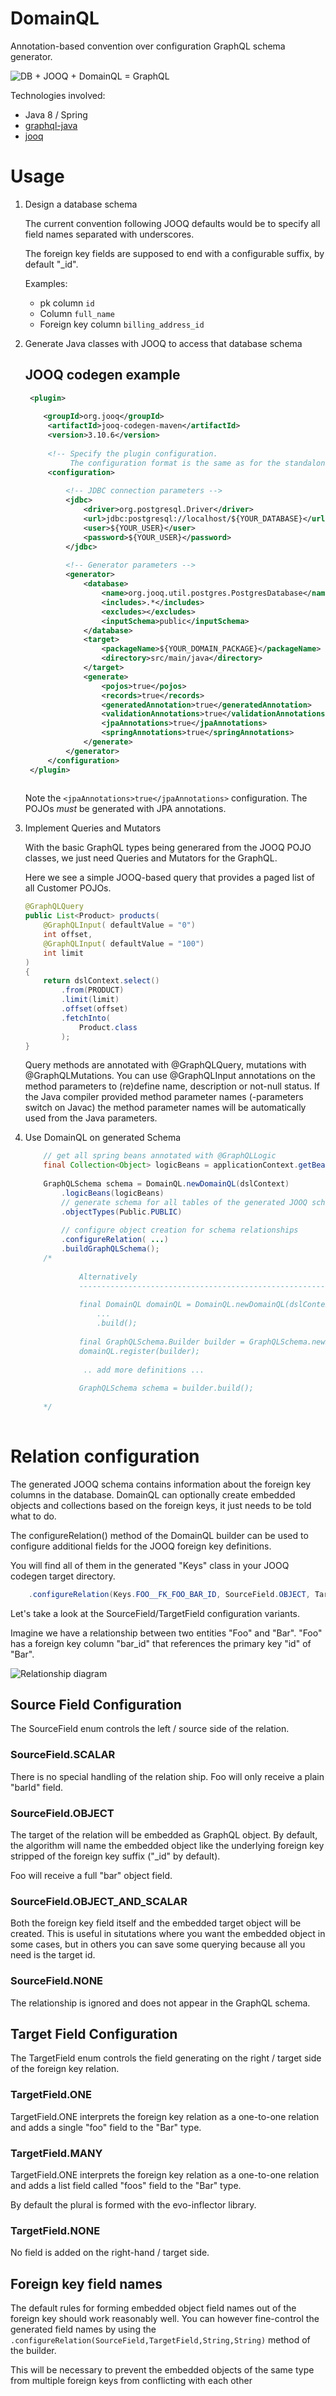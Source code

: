 DomainQL
========

Annotation-based convention over configuration GraphQL schema generator.

![DB + JOOQ + DomainQL = GraphQL](./visual.png)

Technologies involved:
 * Java 8 / Spring
 * [graphql-java](https://github.com/graphql-java/graphql-java)
 * [jooq](https://www.jooq.org/) 


# Usage

1. Design a database schema
   
   The current convention following JOOQ defaults would be to specify all field names separated with underscores.
   
   The foreign key fields are supposed to end with a configurable suffix, by default "_id".
   
   Examples:
   
    * pk column `id`
    * Column `full_name`
    * Foreign key column `billing_address_id`
  
2. Generate Java classes with JOOQ to access that database schema
   
   ## JOOQ codegen example
   
   ```xml
    <plugin>
    
       <groupId>org.jooq</groupId>
        <artifactId>jooq-codegen-maven</artifactId>
        <version>3.10.6</version>
        
        <!-- Specify the plugin configuration.
             The configuration format is the same as for the standalone code generator -->
        <configuration>
    
            <!-- JDBC connection parameters -->
            <jdbc>
                <driver>org.postgresql.Driver</driver>
                <url>jdbc:postgresql://localhost/${YOUR_DATABASE}</url>
                <user>${YOUR_USER}</user>
                <password>${YOUR_USER}</password>
            </jdbc>
    
            <!-- Generator parameters -->
            <generator>
                <database>
                    <name>org.jooq.util.postgres.PostgresDatabase</name>
                    <includes>.*</includes>
                    <excludes></excludes>
                    <inputSchema>public</inputSchema>
                </database>
                <target>
                    <packageName>${YOUR_DOMAIN_PACKAGE}</packageName>
                    <directory>src/main/java</directory>
                </target>
                <generate>
                    <pojos>true</pojos>
                    <records>true</records>
                    <generatedAnnotation>true</generatedAnnotation>
                    <validationAnnotations>true</validationAnnotations>
                    <jpaAnnotations>true</jpaAnnotations>
                    <springAnnotations>true</springAnnotations>
                </generate>
            </generator>
        </configuration>
    </plugin>
    
   ```
   
   Note the `<jpaAnnotations>true</jpaAnnotations>` configuration. The POJOs *must* be
   generated with JPA annotations.
 
 3. Implement Queries and Mutators
 
    With the basic GraphQL types being generared from the JOOQ POJO classes, we just need Queries and Mutators 
    for the GraphQL. 
    
    Here we see a simple JOOQ-based query that provides a paged list of all Customer POJOs.
    
    ```java
    @GraphQLQuery
    public List<Product> products(
        @GraphQLInput( defaultValue = "0")
        int offset,
        @GraphQLInput( defaultValue = "100")
        int limit
    )
    {
        return dslContext.select()
            .from(PRODUCT)
            .limit(limit)
            .offset(offset)
            .fetchInto(
                Product.class
            );
    }
    ```
    
    Query methods are annotated with @GraphQLQuery, mutations with @GraphQLMutations. You can use @GraphQLInput 
    annotations on the method parameters to (re)define name, description or not-null status. If the Java compiler 
    provided method parameter names (-parameters switch on Javac) the method parameter names will be automatically used 
    from the Java parameters.
  
 4. Use DomainQL on generated Schema
 
    ```java
        // get all spring beans annotated with @GraphQLLogic 
        final Collection<Object> logicBeans = applicationContext.getBeansWithAnnotation(GraphQLLogic.class).values();
        
        GraphQLSchema schema = DomainQL.newDomainQL(dslContext)
            .logicBeans(logicBeans)
            // generate schema for all tables of the generated JOOQ schema
            .objectTypes(Public.PUBLIC)
        
            // configure object creation for schema relationships
            .configureRelation( ...)
            .buildGraphQLSchema();
        /*
        
                Alternatively
                ----------------------------------------------------------------
        
                final DomainQL domainQL = DomainQL.newDomainQL(dslContext)
                    ...
                    .build();
        
                final GraphQLSchema.Builder builder = GraphQLSchema.newSchema();
                domainQL.register(builder);
        
                 .. add more definitions ...
        
                GraphQLSchema schema = builder.build();
        
        */
   
    ```
  
# Relation configuration

The generated JOOQ schema contains information about the foreign key columns in the database. DomainQL can optionally
create embedded objects and collections based on the foreign keys, it just needs to be told what to do.

The configureRelation() method of the DomainQL builder can be used to configure additional fields for the JOOQ foreign 
key definitions.

You will find all of them in the generated "Keys" class in your JOOQ codegen target directory.

```java
    .configureRelation(Keys.FOO__FK_FOO_BAR_ID, SourceField.OBJECT, TargetField.NONE)

```

Let's take a look at the SourceField/TargetField configuration variants.

Imagine we have a relationship between two entities "Foo" and "Bar". "Foo" has a foreign key column "bar_id" that 
references the primary key "id" of "Bar".

![Relationship diagram](relation.png)

## Source Field Configuration

The SourceField enum controls the left / source side of the relation.

### SourceField.SCALAR

There is no special handling of the relation ship. Foo will only receive a plain "barId" field.

### SourceField.OBJECT

The target of the relation will be embedded as GraphQL object. By default, the algorithm will name the embedded object 
like the underlying foreign key stripped of the foreign key suffix ("_id" by default).

Foo will receive a full "bar" object field.

### SourceField.OBJECT_AND_SCALAR

Both the foreign key field itself and the embedded target object will be created. This is useful in situtations where 
you want the embedded object in some cases, but in others you can save some querying because all you need is the target 
id. 

### SourceField.NONE

The relationship is ignored and does not appear in the GraphQL schema. 


## Target Field Configuration

The TargetField enum controls the field generating on the right / target side of the foreign key relation. 

### TargetField.ONE

TargetField.ONE interprets the foreign key relation as a one-to-one relation and adds a single "foo" field to the "Bar" 
type. 

### TargetField.MANY

TargetField.ONE interprets the foreign key relation as a one-to-one relation and adds a list field called "foos" field 
to the "Bar" type.

By default the plural is formed with the evo-inflector library. 

### TargetField.NONE
  
No field is added on the right-hand / target side.
  
  
## Foreign key field names

The default rules for forming embedded object field names out of the foreign key should work reasonably well. You can 
however fine-control the generated field names by using the `.configureRelation(SourceField,TargetField,String,String)` 
method of the builder.

This will be necessary to prevent the embedded objects of the same type from multiple foreign keys 
from conflicting with each other    
 

